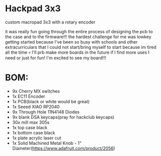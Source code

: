 # Hackpad 3x3
custom macropad 3x3 with a rotary encoder

it was really fun going through the entire process of designing the pcb to the case and to the firmware!!!
the hardest challenge for me was lowkey getting started because I've been so busy with schools and other extracurriculars that I could not start/bring myself to start because im tired all the time 💀
I'll prb make more boards in the future if I find more uses I need or just for fun! I'm excited to see my board!!!

# BOM:
- 9x Cherry MX switches 
- 1x EC11 Encoder
- 1x PCB(black or white would be great)
- 1x Seeed XIAO RP2040
- 9x Through Hole 11N4148 Diodes
- 9x blank DSA keycaps(pray for hackclub keycaps)
- 30x mill max 305s
- 1x top case black
- 1x bottom case black
- 1x plate acrylic laser cut
- 1x Solid Machined Metal Knob - 1" Diameter(https://www.adafruit.com/product/2056)
